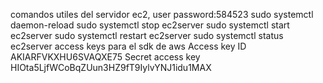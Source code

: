 comandos utiles del servidor ec2, user password:584523
sudo systemctl daemon-reload 
sudo systemctl stop  ec2server
sudo systemctl start ec2server
sudo systemctl restart ec2server
sudo systemctl status ec2server
access keys para el sdk de aws
Access key ID
AKIARFVKXHU6SVAQXE75
Secret access key
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



